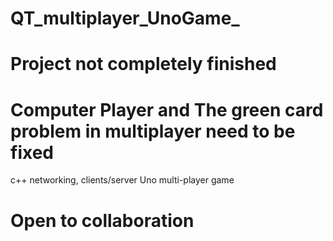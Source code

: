 # QT_multiplayer_UnoGame_
# Project not completely finished 
# Computer Player and The green card problem in multiplayer need to be fixed
c++ networking, clients/server Uno multi-player game 
# Open to collaboration 
